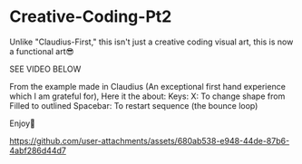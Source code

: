 # Creative-Coding-Pt2

Unlike "Claudius-First," this isn't just a creative coding visual art, this is now a functional art😎

SEE VIDEO BELOW

From the example made in Claudius (An exceptional first hand experience which I am grateful for), Here it the about:
Keys:
X: To change shape from Filled to outlined
Spacebar: To restart sequence (the bounce loop)

Enjoy🚀


https://github.com/user-attachments/assets/680ab538-e948-44de-87b6-4abf286d44d7

